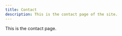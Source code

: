 ```yaml
---
title: Contact
description: This is the contact page of the site.
---
```


This is the contact page.